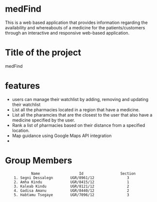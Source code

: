 # medFind
<!-- This is a web based application that enables users to find pharmacies that have medicines they want. -->
This is a web based application that provides information regarding the availability and whereabouts of a medicine for the patients/customers through an interactive and responsive web-based application. 

# Title of the project
medFind

# features
<!-- - searching medicines in pharmacies database
- sorting the pharmacies based on location of the user and the location of the pharmacies -->

- users can manage their watchlist by adding, removing and updating their watchlist
- List all the pharmacies located in a region that have a medicine.
- List all the pharamcies that are the closest to the user that also have a medicine specified by the user.
- Rank a list of pharmacies based on their distance from a specified location.
- Map guidance using Google Maps API integration
- 
# Group Members
                Name                  Id                 Section 
        1. Segni Dessalegn        UGR/8961/12               3
        2. Amha Kindu             UGR/8415/12               1
        3. Kaleab Kindu           UGR/8121/12               2
        4. Gadisa Amanu           UGR/8440/12               2
        5. Habtamu Tsegaye        UGR/7096/12               3
